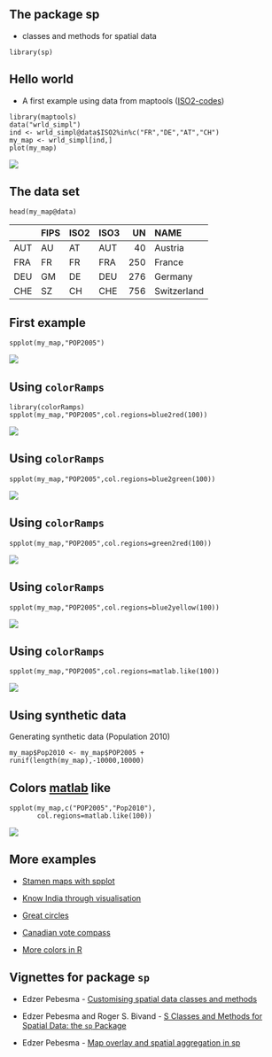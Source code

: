 The package sp
--------------

-   classes and methods for spatial data

<!-- -->

    library(sp)

Hello world
-----------

-   A first example using data from maptools
    ([ISO2-codes](http://en.wikipedia.org/wiki/ISO_3166-1_alpha-2))

<!-- -->

    library(maptools)
    data("wrld_simpl")
    ind <- wrld_simpl@data$ISO2%in%c("FR","DE","AT","CH")
    my_map <- wrld_simpl[ind,]
    plot(my_map)

![](E_spplot_files/figure-markdown_strict/unnamed-chunk-3-1.png)

The data set
------------

    head(my_map@data)

<table>
<thead>
<tr class="header">
<th align="left"></th>
<th align="left">FIPS</th>
<th align="left">ISO2</th>
<th align="left">ISO3</th>
<th align="right">UN</th>
<th align="left">NAME</th>
</tr>
</thead>
<tbody>
<tr class="odd">
<td align="left">AUT</td>
<td align="left">AU</td>
<td align="left">AT</td>
<td align="left">AUT</td>
<td align="right">40</td>
<td align="left">Austria</td>
</tr>
<tr class="even">
<td align="left">FRA</td>
<td align="left">FR</td>
<td align="left">FR</td>
<td align="left">FRA</td>
<td align="right">250</td>
<td align="left">France</td>
</tr>
<tr class="odd">
<td align="left">DEU</td>
<td align="left">GM</td>
<td align="left">DE</td>
<td align="left">DEU</td>
<td align="right">276</td>
<td align="left">Germany</td>
</tr>
<tr class="even">
<td align="left">CHE</td>
<td align="left">SZ</td>
<td align="left">CH</td>
<td align="left">CHE</td>
<td align="right">756</td>
<td align="left">Switzerland</td>
</tr>
</tbody>
</table>

First example
-------------

    spplot(my_map,"POP2005")

![](E_spplot_files/figure-markdown_strict/unnamed-chunk-6-1.png)

Using `colorRamps`
------------------

    library(colorRamps)
    spplot(my_map,"POP2005",col.regions=blue2red(100))

![](E_spplot_files/figure-markdown_strict/unnamed-chunk-7-1.png)

Using `colorRamps`
------------------

    spplot(my_map,"POP2005",col.regions=blue2green(100))

![](E_spplot_files/figure-markdown_strict/unnamed-chunk-8-1.png)

Using `colorRamps`
------------------

    spplot(my_map,"POP2005",col.regions=green2red(100))

![](E_spplot_files/figure-markdown_strict/unnamed-chunk-9-1.png)

Using `colorRamps`
------------------

    spplot(my_map,"POP2005",col.regions=blue2yellow(100))

![](E_spplot_files/figure-markdown_strict/unnamed-chunk-10-1.png)

Using `colorRamps`
------------------

    spplot(my_map,"POP2005",col.regions=matlab.like(100))

![](E_spplot_files/figure-markdown_strict/unnamed-chunk-11-1.png)

Using synthetic data
--------------------

Generating synthetic data (Population 2010)

    my_map$Pop2010 <- my_map$POP2005 + 
    runif(length(my_map),-10000,10000)

Colors [matlab](http://de.mathworks.com/products/matlab/) like
--------------------------------------------------------------

    spplot(my_map,c("POP2005","Pop2010"),
           col.regions=matlab.like(100))

![](E_spplot_files/figure-markdown_strict/unnamed-chunk-13-1.png)

More examples
-------------

-   [Stamen maps with
    spplot](https://procomun.wordpress.com/2013/04/24/stamen-maps-with-spplot/)

-   [Know India through
    visualisation](http://justanotherdatablog.blogspot.de/2014/02/know-india-through-visualisations-1.html)

-   [Great
    circles](https://procomun.wordpress.com/2011/05/20/great-circles/)

-   [Canadian vote
    compass](http://blog.revolutionanalytics.com/2011/12/vote-compass-visualizing-canadian-poll-results-with-r.html)

-   [More colors in
    R](http://www.r-bloggers.com/using-the-new-viridis-colormap-in-r-thanks-to-simon-garnier/)

Vignettes for package `sp`
--------------------------

-   Edzer Pebesma - [Customising spatial data classes and
    methods](https://cran.r-project.org/web/packages/sp/vignettes/csdacm.pdf)

-   Edzer Pebesma and Roger S. Bivand - [S Classes and Methods for
    Spatial Data: the `sp`
    Package](https://cran.r-project.org/web/packages/sp/vignettes/intro_sp.pdf)

-   Edzer Pebesma - [Map overlay and spatial aggregation in
    sp](https://cran.r-project.org/web/packages/sp/vignettes/over.pdf)
